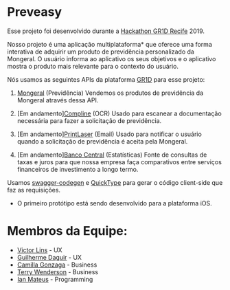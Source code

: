 # Preveasy
Esse projeto foi desenvolvido durante a [Hackathon GR1D Recife](https://hackagr1d.com.br/) 2019.

Nosso projeto é uma aplicação multiplataforma* que oferece uma forma interativa de adquirir um produto de previdência personalizado da Mongeral. O usuário informa ao aplicativo os seus objetivos e o aplicativo mostra o produto mais relevante para o contexto do usuário.

Nós usamos as seguintes APIs da plataforma [GR1D](https://insurance.gr1d.io/) para esse projeto:

1. [Mongeral](https://www.mongeralaegon.com.br/) (Previdência)
Vendemos os produtos de previdência da Mongeral através dessa API.

2. [Em andamento][Compline](https://www.compline.com.br/) (OCR)
Usado para escanear a documentação necessária para fazer a solicitação de previdência.

3. [Em andamento][PrintLaser](http://www.printlaser.com/) (Email)
Usado para notificar o usuário quando a solicitação de previdência é aceita pela Mongeral.

4. [Em andamento][Banco Central](https://www.bcb.gov.br/) (Estatísticas)
Fonte de consultas de taxas e juros para que nossa empresa faça comparativos entre serviços financeiros de investimento a longo termo.

Usamos [swagger-codegen](https://github.com/swagger-api/swagger-codegen) e [QuickType](https://quicktype.io/) para gerar o código client-side que faz as requisições.

* O primeiro protótipo está sendo desenvolvido para a plataforma iOS.

# Membros da Equipe:
- [Victor Lins](https://www.linkedin.com/in/victor-lins-3a9035168/) - UX
- [Guilherme Daguir](https://br.linkedin.com/in/guilherme-daguir) - UX
- [Camilla Gonzaga](https://www.linkedin.com/in/camillagmoreira/) - Business
- [Terry Wenderson](https://br.linkedin.com/in/terryalvis) - Business
- [Ian Mateus](https://br.linkedin.com/in/ian-manor) - Programming
